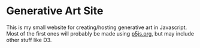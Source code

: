 # Generative Art Site

This is my small website for creating/hosting generative art in Javascript. Most of the first ones will probably be made using [p5js.org](p5js.org), but may include other stuff like D3. 
